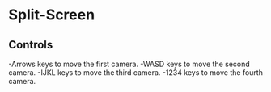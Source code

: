 # Split-Screen

## Controls

-Arrows keys to move the first camera.
-WASD keys to move the second camera.
-IJKL keys to move the third camera.
-1234 keys to move the fourth camera.